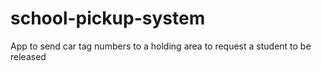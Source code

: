 # school-pickup-system
App to send car tag numbers to a holding area to request a student to be released
